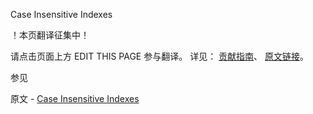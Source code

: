  Case Insensitive Indexes

 ！本页翻译征集中！

请点击页面上方 EDIT THIS PAGE 参与翻译。
详见：
[贡献指南]( https://github.com/JinMuInfo/MongoDB-Manual-zh/blob/master/CONTRIBUTING.md )、
[原文链接](  https://docs.mongodb.com/manual/core/index-case-insensitive/  )。

 参见

原文 - [Case Insensitive Indexes]( https://docs.mongodb.com/manual/core/index-case-insensitive/ )

